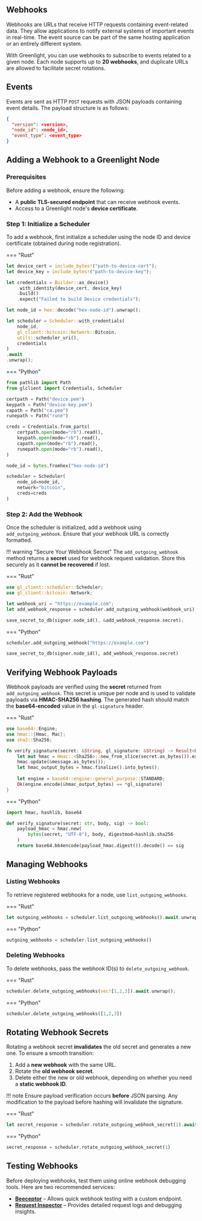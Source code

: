 ## Webhooks

Webhooks are URLs that receive HTTP requests containing event-related data. They allow applications to notify external systems of important events in real-time. The event source can be part of the same hosting application or an entirely different system.

With Greenlight, you can use webhooks to subscribe to events related to a given node. Each node supports up to **20 webhooks**, and duplicate URLs are allowed to facilitate secret rotations.

## Events

Events are sent as HTTP `POST` requests with JSON payloads containing event details. The payload structure is as follows:

```json
{
  "version": <version>,
  "node_id": <node_id>,
  "event_type": <event_type>
}
```

## Adding a Webhook to a Greenlight Node

### Prerequisites

Before adding a webhook, ensure the following:

- A **public TLS-secured endpoint** that can receive webhook events.
- Access to a Greenlight node's **device certificate**.

### Step 1: Initialize a Scheduler

To add a webhook, first initialize a scheduler using the node ID and device certificate (obtained during node registration).

=== "Rust"
```rust
let device_cert = include_bytes!("path-to-device-cert");
let device_key = include_bytes!("path-to-device-key");

let credentials = Builder::as_device()
    .with_identity(device_cert, device_key)
    .build()
    .expect("Failed to build Device credentials");

let node_id = hex::decode("hex-node-id").unwrap();

let scheduler = Scheduler::with_credentials(
    node_id,
    gl_client::bitcoin::Network::Bitcoin,
    utils::scheduler_uri(),
    credentials
)
.await
.unwrap();
```

=== "Python"
```python
from pathlib import Path
from glclient import Credentials, Scheduler

certpath = Path("device.pem")
keypath = Path("device-key.pem")
capath = Path("ca.pem")
runepath = Path("rune")

creds = Credentials.from_parts(
    certpath.open(mode="rb").read(),
    keypath.open(mode="rb").read(),
    capath.open(mode="rb").read(),
    runepath.open(mode="rb").read(),
)

node_id = bytes.fromhex("hex-node-id")

scheduler = Scheduler(
    node_id=node_id,
    network="bitcoin",
    creds=creds
)
```

### Step 2: Add the Webhook

Once the scheduler is initialized, add a webhook using `add_outgoing_webhook`. Ensure that your webhook URL is correctly formatted.

!!! warning "Secure Your Webhook Secret"
    The `add_outgoing_webhook` method returns a **secret** used for webhook request validation. 
    Store this securely as it **cannot be recovered** if lost.

=== "Rust"
```rust
use gl_client::scheduler::Scheduler;
use gl_client::bitcoin::Network;

let webhook_uri = "https://example.com";
let add_webhook_response = scheduler.add_outgoing_webhook(webhook_uri).await.unwrap();

save_secret_to_db(signer.node_id(), &add_webhook_response.secret);
```

=== "Python"
```python
scheduler.add_outgoing_webhook("https://example.com")

save_secret_to_db(signer.node_id(), add_webhook_response.secret)
```

## Verifying Webhook Payloads

Webhook payloads are verified using the **secret** returned from `add_outgoing_webhook`. This secret is unique per node and is used to validate payloads via **HMAC-SHA256 hashing**. The generated hash should match the **base64-encoded** value in the `gl-signature` header.

=== "Rust"
```rust
use base64::Engine;
use hmac::{Hmac, Mac};
use sha2::Sha256;

fn verify_signature(secret: &String, gl_signature: &String) -> Result<bool> {
    let mut hmac = Hmac::<Sha256>::new_from_slice(secret.as_bytes()).expect("Failed to create HMAC");
    hmac.update(&message.as_bytes());
    let hmac_output_bytes = hmac.finalize().into_bytes();
    
    let engine = base64::engine::general_purpose::STANDARD;
    Ok(engine.encode(&hmac_output_bytes) == *gl_signature)
}
```

=== "Python"
```python
import hmac, hashlib, base64

def verify_signature(secret: str, body, sig) -> bool:
    payload_hmac = hmac.new(
        bytes(secret, "UTF-8"), body, digestmod=hashlib.sha256
    )
    return base64.b64encode(payload_hmac.digest()).decode() == sig
```

## Managing Webhooks

### Listing Webhooks

To retrieve registered webhooks for a node, use `list_outgoing_webhooks`.

=== "Rust"
```rust
let outgoing_webhooks = scheduler.list_outgoing_webhooks().await.unwrap();
```

=== "Python"
```python
outgoing_webhooks = scheduler.list_outgoing_webhooks()
```

### Deleting Webhooks

To delete webhooks, pass the webhook ID(s) to `delete_outgoing_webhook`.

=== "Rust"
```rust
scheduler.delete_outgoing_webhooks(vec![1,2,3]).await.unwrap();
```

=== "Python"
```python
scheduler.delete_outgoing_webhooks([1,2,3])
```

## Rotating Webhook Secrets

Rotating a webhook secret **invalidates** the old secret and generates a new one. To ensure a smooth transition:

1. Add a **new webhook** with the same URL.
2. Rotate the **old webhook secret**.
3. Delete either the new or old webhook, depending on whether you need a **static webhook ID**.

!!! note
    Ensure payload verification occurs **before** JSON parsing. Any modification to the payload before hashing will invalidate the signature.

=== "Rust"
```rust
let secret_response = scheduler.rotate_outgoing_webhook_secret(1).await.unwrap();
```

=== "Python"
```python
secret_response = scheduler.rotate_outgoing_webhook_secret(1)
```

## Testing Webhooks

Before deploying webhooks, test them using online webhook debugging tools. Here are two recommended services:

- **[Beeceptor](https://beeceptor.com/)** – Allows quick webhook testing with a custom endpoint.
- **[Request Inspector](https://requestinspector.com/)** – Provides detailed request logs and debugging insights.
